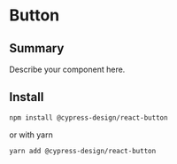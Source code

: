 # Button

## Summary

Describe your component here.

## Install

```bash
npm install @cypress-design/react-button
```

or with yarn

```bash
yarn add @cypress-design/react-button
```
